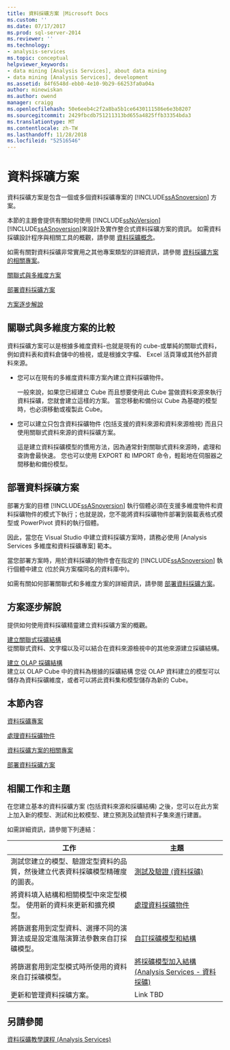 ```yaml
---
title: 資料採礦方案 |Microsoft Docs
ms.custom: ''
ms.date: 07/17/2017
ms.prod: sql-server-2014
ms.reviewer: ''
ms.technology:
- analysis-services
ms.topic: conceptual
helpviewer_keywords:
- data mining [Analysis Services], about data mining
- data mining [Analysis Services], development
ms.assetid: 84f6548d-ebb0-4e10-9b29-66253fa0a04a
author: minewiskan
ms.author: owend
manager: craigg
ms.openlocfilehash: 50e6eeb4c2f2a8ba5b1ce6430111586e6e3b8207
ms.sourcegitcommit: 2429fbcdb751211313bd655a4825ffb33354bda3
ms.translationtype: MT
ms.contentlocale: zh-TW
ms.lasthandoff: 11/28/2018
ms.locfileid: "52516546"
---
```

# <a name="data-mining-solutions"></a>資料採礦方案
  資料採礦方案是包含一個或多個資料採礦專案的 [!INCLUDE[ssASnoversion](../../includes/ssasnoversion-md.md)] 方案。  
  
 本節的主題會提供有關如何使用 [!INCLUDE[ssNoVersion](../../includes/ssnoversion-md.md)] [!INCLUDE[ssASnoversion](../../includes/ssasnoversion-md.md)]來設計及實作整合式資料採礦方案的資訊。 如需資料採礦設計程序與相關工具的概觀，請參閱 [資料採礦概念](data-mining-concepts.md)。  
  
 如需有關對資料採礦非常實用之其他專案類型的詳細資訊，請參閱 [資料採礦方案的相關專案](data-mining-solutions.md)。  
  
 [關聯式與多維度方案](#bkmk_RelMD)  
  
 [部署資料採礦方案](#bkmk_Deploy)  
  
 [方案逐步解說](#bkmk_Walkthru)  
  
##  <a name="bkmk_RelMD"></a> 關聯式與多維度方案的比較  
 資料採礦方案可以是根據多維度資料-也就是現有的 cube-或單純的關聯式資料，例如資料表和資料倉儲中的檢視，或是根據文字檔、 Excel 活頁簿或其他外部資料來源。  
  
-   您可以在現有的多維度資料庫方案內建立資料採礦物件。  
  
     一般來說，如果您已經建立 Cube 而且想要使用此 Cube 當做資料來源來執行資料採礦，您就會建立這樣的方案。 當您移動和備份以 Cube 為基礎的模型時，也必須移動或複製此 Cube。  
  
-   您可以建立只包含資料採礦物件 (包括支援的資料來源和資料來源檢視) 而且只使用關聯式資料來源的資料採礦方案。  
  
     這是建立資料採礦模型的慣用方法，因為通常針對關聯式資料來源時，處理和查詢會最快速。 您也可以使用 EXPORT 和 IMPORT 命令，輕鬆地在伺服器之間移動和備份模型。  
  
##  <a name="bkmk_Deploy"></a> 部署資料採礦方案  
 部署方案的目標 [!INCLUDE[ssASnoversion](../../includes/ssasnoversion-md.md)] 執行個體必須在支援多維度物件和資料採礦物件的模式下執行；也就是說，您不能將資料採礦物件部署到裝載表格式模型或 PowerPivot 資料的執行個體。  
  
 因此，當您在 Visual Studio 中建立資料採礦方案時，請務必使用 [Analysis Services 多維度和資料採礦專案] 範本。  
  
 當您部署方案時，用於資料採礦的物件會在指定的 [!INCLUDE[ssASnoversion](../../includes/ssasnoversion-md.md)] 執行個體中建立 (位於與方案檔同名的資料庫中)。  
  
 如需有關如何部署關聯式和多維度方案的詳細資訊，請參閱 [部署資料採礦方案](deployment-of-data-mining-solutions.md)。  
  
##  <a name="bkmk_Walkthru"></a> 方案逐步解說  
 提供如何使用資料採礦精靈建立資料採礦方案的概觀。  
  
 [建立關聯式採礦結構](create-a-relational-mining-structure.md)  
 從關聯式資料、文字檔以及可以結合在資料來源檢視中的其他來源建立採礦結構。  
  
 [建立 OLAP 採礦結構](create-an-olap-mining-structure.md)  
 建立以 OLAP Cube 中的資料為根據的採礦結構 您從 OLAP 資料建立的模型可以儲存為資料採礦維度，或者可以將此資料集和模型儲存為新的 Cube。  
  
## <a name="in-this-section"></a>本節內容  
 [資料採礦專案](data-mining-projects.md)  
  
 [處理資料採礦物件](processing-data-mining-objects.md)  
  
 [資料採礦方案的相關專案](data-mining-solutions.md)  
  
 [部署資料採礦方案](deployment-of-data-mining-solutions.md)  
  
## <a name="related-tasks-and-topics"></a>相關工作和主題  
 在您建立基本的資料採礦方案 (包括資料來源和採礦結構) 之後，您可以在此方案上加入新的模型、測試和比較模型、建立預測及試驗資料子集來進行建置。  
  
 如需詳細資訊，請參閱下列連結：  
  
|工作|主題|  
|-----------|------------|  
|測試您建立的模型、驗證定型資料的品質，然後建立代表資料採礦模型精確度的圖表。|[測試及驗證 &#40;資料採礦&#41;](testing-and-validation-data-mining.md)|  
|將資料填入結構和相關模型中來定型模型。 使用新的資料來更新和擴充模型。|[處理資料採礦物件](processing-data-mining-objects.md)|  
|將篩選套用到定型資料、選擇不同的演算法或是設定進階演算法參數來自訂採礦模型。|[自訂採礦模型和結構](customize-mining-models-and-structure.md)|  
|將篩選套用到定型模式時所使用的資料來自訂採礦模型。|[將採礦模型加入結構 &#40;Analysis Services - 資料採礦&#41;](add-mining-models-to-a-structure-analysis-services-data-mining.md)|  
|更新和管理資料採礦方案。|Link TBD|  
  
## <a name="see-also"></a>另請參閱  
 [資料採礦教學課程 &#40;Analysis Services&#41;](../data-mining-tutorials-analysis-services.md)  
  
  
